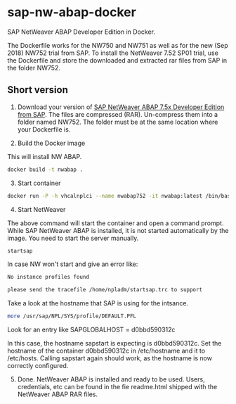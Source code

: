 # sap-nw-abap-docker

SAP NetWeaver ABAP Developer Edition in Docker.

The Dockerfile works for the NW750 and NW751 as well as for the new (Sep 2018) NW752 trial from SAP. To install the NetWeaver 7.52 SP01 trial, use the Dockerfile and store the downloaded and extracted rar files from SAP in the folder NW752.

## Short version

1. Download your version of [SAP NetWeaver ABAP 7.5x Developer Edition from SAP](https://tools.hana.ondemand.com/#abap). The files are compressed (RAR). Un-compress them into a folder named NW752. The folder must be at the same location where your Dockerfile is.

2. Build the Docker image

This will install NW ABAP.

```sh
docker build -t nwabap .
```

3. Start container

```sh
docker run -P -h vhcalnplci --name nwabap752 -it nwabap:latest /bin/bash
```

4. Start NetWeaver

The above command will start the container and open a command prompt. While SAP NetWeaver ABAP is installed, it is not started automatically by the image. You need to start the server manually.

```sh
startsap
```

In case NW won't start and give an error like: 

```sh
No instance profiles found

please send the tracefile /home/npladm/startsap.trc to support
```

Take a look at the hostname that SAP is using for the intsance. 

```sh
more /usr/sap/NPL/SYS/profile/DEFAULT.PFL
```

Look for an entry like SAPGLOBALHOST = d0bbd590312c

In this case, the hostname sapstart is expecting is d0bbd590312c. Set the hostname of the container d0bbd590312c in /etc/hostname and it to /etc/hosts. Calling sapstart again should work, as the hostname is now correctly configured.

5. Done. NetWeaver ABAP is installed and ready to be used. Users, credentials, etc can be found in the fie readme.html shipped with the NetWeaver ABAP RAR files.
